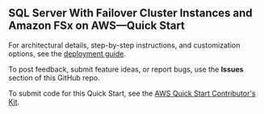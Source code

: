## SQL Server With Failover Cluster Instances and Amazon FSx on AWS—Quick Start

For architectural details, step-by-step instructions, and customization options, see the [deployment guide](https://aws-quickstart.github.io//quickstart-microsoft-sql-fci-fsx/).

To post feedback, submit feature ideas, or report bugs, use the **Issues** section of this GitHub repo. 

To submit code for this Quick Start, see the [AWS Quick Start Contributor's Kit](https://aws-quickstart.github.io/).
